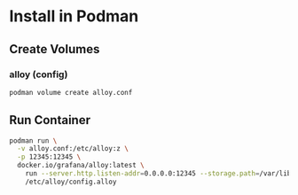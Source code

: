 # Install in Podman

## Create Volumes

### alloy (config)

```bash
podman volume create alloy.conf
```

## Run Container

```bash
podman run \
  -v alloy.conf:/etc/alloy:z \
  -p 12345:12345 \
  docker.io/grafana/alloy:latest \
    run --server.http.listen-addr=0.0.0.0:12345 --storage.path=/var/lib/alloy/data \
    /etc/alloy/config.alloy
```